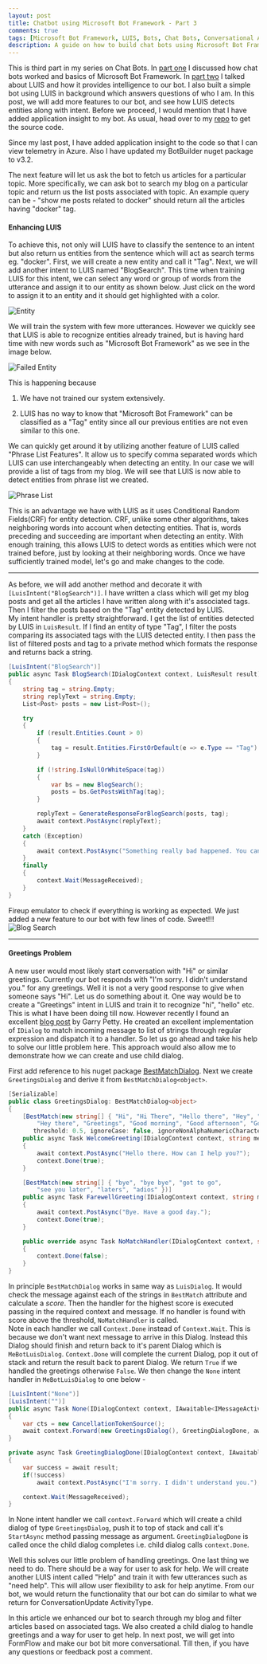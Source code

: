 ```yaml
---
layout: post
title: Chatbot using Microsoft Bot Framework - Part 3
comments: true
tags: [Microsoft Bot Framework, LUIS, Bots, Chat Bots, Conversational Apps]
description: A guide on how to build chat bots using Microsoft Bot Framework - Part 3
---
```


This is third part in my series on Chat Bots. In [part one](https://ankitbko.github.io/2016/08/ChatBot-using-Microsoft-Bot-Framework-Part-1/) I discussed how chat bots worked and basics of Microsoft Bot Framework. In [part two](https://ankitbko.github.io/2016/08/ChatBot-using-Microsoft-Bot-Framework-Part-2/) I talked about LUIS and how it provides intelligence to our bot. I also built a simple bot using LUIS in background which answers questions of who I am. In this post, we will add more features to our bot, and see how LUIS detects entities along with intent. Before we proceed, I would mention that I have added application insight to my bot. As usual, head over to my [repo](https://github.com/ankitbko/MeBot/tree/part3) to get the source code.


Since my last post, I have added application insight to the code so that I can view telemetry in Azure. Also I have updated my BotBuilder nuget package to v3.2.

The next feature will let us ask the bot to fetch us articles for a particular topic. More specifically, we can ask bot to search my blog on a particular topic and return us the list posts associated with topic. An example query can be - "show me posts related to docker" should return all the articles having "docker" tag.

#### Enhancing LUIS

To achieve this, not only will LUIS have to classify the sentence to an intent but also return us entities from the sentence which will act as search terms eg. "docker". First, we will create a new entity and call it "Tag". Next, we will add another intent to LUIS named "BlogSearch". This time when training LUIS for this intent, we can select any word or group of words from the utterance and assign it to our entity as shown below. Just click on the word to assign it to an entity and it should get highlighted with a color.

![Entity](/assets/images/posts/mebot-3/entity.png)

We will train the system with few more utterances. However we quickly see that LUIS is able to recognize entities already trained, but is having hard time with new words such as "Microsoft Bot Framework" as we see in the image below. 

![Failed Entity](/assets/images/posts/mebot-3/failedEntity.png)

This is happening because 

1. We have not trained our system extensively.

2. LUIS has no way to know that "Microsoft Bot Framework" can be classified as a "Tag" entity since all our previous entities are not even similar to this one.

We can quickly get around it by utilizing another feature of LUIS called "Phrase List Features". It allow us to specify comma separated words which LUIS can use interchangeably when detecting an entity. In our case we will provide a list of tags from my blog. We will see that LUIS is now able to detect entities from phrase list we created.  

![Phrase List](/assets/images/posts/mebot-3/phraselist.png)

This is an advantage we have with LUIS as it uses Conditional Random Fields(CRF) for entity detection. CRF, unlike some other algorithms, takes neighboring words into account when detecting entities. That is, words preceding and succeeding are important when detecting an entity. With enough training, this allows LUIS to detect words as entities which were not trained before, just by looking at their neighboring words. Once we have sufficiently trained model, let's go and make changes to the code.

---

As before, we will add another method and decorate it with `[LuisIntent("BlogSearch")]`. I have written a class which will get my blog posts and get all the articles I have written along with it's associated tags. Then I filter the posts based on the "Tag" entity detected by LUIS.  
My intent handler is pretty straightforward. I get the list of entities detected by LUIS in `LuisResult`. If I find an entity of type "Tag", I filter the posts comparing its associated tags with the LUIS detected entity. I then pass the list of filtered posts and tag to a private method which formats the response and returns back a string.

```csharp
[LuisIntent("BlogSearch")]
public async Task BlogSearch(IDialogContext context, LuisResult result)
{
    string tag = string.Empty;
    string replyText = string.Empty;
    List<Post> posts = new List<Post>();

    try
    {
        if (result.Entities.Count > 0)
        {
            tag = result.Entities.FirstOrDefault(e => e.Type == "Tag").Entity;
        }

        if (!string.IsNullOrWhiteSpace(tag))
        {
            var bs = new BlogSearch();
            posts = bs.GetPostsWithTag(tag);
        }

        replyText = GenerateResponseForBlogSearch(posts, tag);
        await context.PostAsync(replyText);
    }
    catch (Exception)
    {
        await context.PostAsync("Something really bad happened. You can try again later meanwhile I'll check what went wrong.");
    }
    finally
    {
        context.Wait(MessageReceived);
    }
}
```

Fireup emulator to check if everything is working as expected. We just added a new feature to our bot with few lines of code. Sweet!!!
![Blog Search](/assets/images/posts/mebot-3/blogsearch.png)

---


#### Greetings Problem
A new user would most likely start conversation with "Hi" or similar greetings. Currently our bot responds with "I'm sorry. I didn't understand you." for any greetings. Well it is not a very good response to give when someone says "Hi". Let us do something about it. One way would be to create a "Greetings" intent in LUIS and train it to recognize "hi", "hello" etc. This is what I have been doing till now. However recently I found an excellent [blog post](http://www.garypretty.co.uk/2016/08/01/bestmatchdialog-for-microsoft-bot-framework-now-available-via-nuget/) by Garry Petty. He created an excellent implementation of `IDialog` to match incoming message to list of strings through regular expression and dispatch it to a handler. So let us go ahead and take his help to solve our little problem here. This approach would also allow me to demonstrate how we can create and use child dialog.

First add reference to his nuget package [BestMatchDialog](https://www.nuget.org/packages/BestMatchDialog/). Next we create `GreetingsDialog` and derive it from `BestMatchDialog<object>`.

```csharp
[Serializable]
public class GreetingsDialog: BestMatchDialog<object>
{
    [BestMatch(new string[] { "Hi", "Hi There", "Hello there", "Hey", "Hello",
        "Hey there", "Greetings", "Good morning", "Good afternoon", "Good evening", "Good day" },
       threshold: 0.5, ignoreCase: false, ignoreNonAlphaNumericCharacters: false)]
    public async Task WelcomeGreeting(IDialogContext context, string messageText)
    {
        await context.PostAsync("Hello there. How can I help you?");
        context.Done(true);
    }

    [BestMatch(new string[] { "bye", "bye bye", "got to go",
        "see you later", "laters", "adios" })]
    public async Task FarewellGreeting(IDialogContext context, string messageText)
    {
        await context.PostAsync("Bye. Have a good day.");
        context.Done(true);
    }

    public override async Task NoMatchHandler(IDialogContext context, string messageText)
    {
        context.Done(false);
    }
}
```

In principle `BestMatchDialog` works in same way as `LuisDialog`. It would check the message against each of the strings in `BestMatch` attribute and calculate a *score*. Then the handler for the highest score is executed passing in the required context and message. If no handler is found with score above the threshold, `NoMatchHandler` is called.  
Note in each handler we call `Context.Done` instead of `Context.Wait`. This is because we don't want next message to arrive in this Dialog. Instead this Dialog should finish and return back to it's parent Dialog which is `MeBotLuisDialog`. `Context.Done` will complete the current Dialog, pop it out of stack and return the result back to parent Dialog. We return `True` if we handled the greetings otherwise `False`. We then change the `None` intent handler in `MeBotLuisDialog` to one below - 

```csharp
[LuisIntent("None")]
[LuisIntent("")]
public async Task None(IDialogContext context, IAwaitable<IMessageActivity> message, LuisResult result)
{
    var cts = new CancellationTokenSource();
    await context.Forward(new GreetingsDialog(), GreetingDialogDone, await message, cts.Token);
}

private async Task GreetingDialogDone(IDialogContext context, IAwaitable<bool> result)
{
    var success = await result;
    if(!success)
        await context.PostAsync("I'm sorry. I didn't understand you.");

    context.Wait(MessageReceived);
}
```

In None intent handler we call `context.Forward` which will create a child dialog of type `GreetingsDialog`, push it to top of stack and call it's `StartAsync` method passing message as argument. `GreetingDialogDone` is called once the child dialog completes i.e. child dialog calls `context.Done`.  

Well this solves our little problem of handling greetings. One last thing we need to do. There should be a way for user to ask for help. We will create another LUIS intent called "Help" and train it with few utterances such as "need help". This will allow user flexibility to ask for help anytime. From our bot, we would return the functionality that our bot can do similar to what we return for ConversationUpdate ActivityType.


In this article we enhanced our bot to search through my blog and filter articles based on associated tags. We also created a child dialog to handle greetings and a way for user to get help. In next post, we will get into FormFlow and make our bot bit more conversational. Till then, if you have any questions or feedback post a comment.